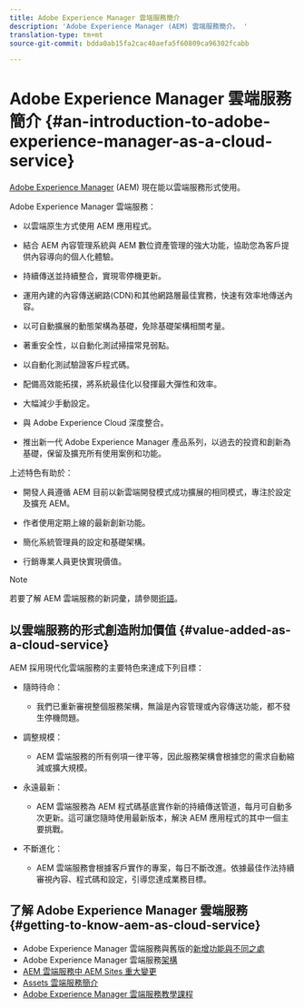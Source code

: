 ```yaml
---
title: Adobe Experience Manager 雲端服務簡介
description: 'Adobe Experience Manager (AEM) 雲端服務簡介。 '
translation-type: tm+mt
source-git-commit: bdda0ab15fa2cac40aefa5f60809ca96302fcabb

---
```



# Adobe Experience Manager 雲端服務簡介 {#an-introduction-to-adobe-experience-manager-as-a-cloud-service}

[Adobe Experience Manager](https://www.adobe.com/marketing/experience-manager.html) (AEM) 現在能以雲端服務形式使用。

Adobe Experience Manager 雲端服務：

* 以雲端原生方式使用 AEM 應用程式。

* 結合 AEM 內容管理系統與 AEM 數位資產管理的強大功能，協助您為客戶提供內容導向的個人化體驗。

* 持續傳送並持續整合，實現零停機更新。

* 運用內建的內容傳送網路(CDN)和其他網路層最佳實務，快速有效率地傳送內容。

* 以可自動擴展的動態架構為基礎，免除基礎架構相關考量。

* 著重安全性，以自動化測試掃描常見弱點。

* 以自動化測試驗證客戶程式碼。

* 配備高效能拓撲，將系統最佳化以發揮最大彈性和效率。

* 大幅減少手動設定。

* 與 Adobe Experience Cloud 深度整合。

* 推出新一代 Adobe Experience Manager 產品系列，以過去的投資和創新為基礎，保留及擴充所有使用案例和功能。

上述特色有助於：

* 開發人員遵循 AEM 目前以新雲端開發模式成功擴展的相同模式，專注於設定及擴充 AEM。

* 作者使用定期上線的最新創新功能。

* 簡化系統管理員的設定和基礎架構。

* 行銷專業人員更快實現價值。

>[!NOTE]
>
>若要了解 AEM 雲端服務的新詞彙，請參閱[術語](terminology.md)。

## 以雲端服務的形式創造附加價值 {#value-added-as-a-cloud-service}

AEM 採用現代化雲端服務的主要特色來達成下列目標：

* 隨時待命：

   * 我們已重新審視整個服務架構，無論是內容管理或內容傳送功能，都不發生停機問題。

* 調整規模：

   * AEM 雲端服務的所有例項一律平等，因此服務架構會根據您的需求自動縮減或擴大規模。

* 永遠最新：

   * AEM 雲端服務為 AEM 程式碼基底實作新的持續傳送管道，每月可自動多次更新。這可讓您隨時使用最新版本，解決 AEM 應用程式的其中一個主要挑戰。

* 不斷進化：

   * AEM 雲端服務會根據客戶實作的專案，每日不斷改進。依據最佳作法持續審視內容、程式碼和設定，引導您達成業務目標。

## 了解 Adobe Experience Manager 雲端服務 {#getting-to-know-aem-as-cloud-service}

* Adobe Experience Manager 雲端服務與舊版的[新增功能與不同之處](/help/overview/what-is-new-and-different.md)
* Adobe Experience Manager 雲端服務[架構](/help/core-concepts/architecture.md)
* [AEM 雲端服務中 AEM Sites 重大變更](/help/sites-cloud/sites-cloud-changes.md)
* [Assets 雲端服務簡介](/help/assets/overview.md)
* [Adobe Experience Manager 雲端服務教學課程](https://docs.adobe.com/content/help/en/experience-manager-learn/cloud-service/overview.html)